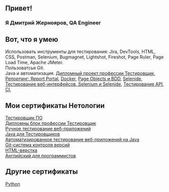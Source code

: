 ## Привет!
### Я Дмитрий Жернояров, QA Engineer
## Вот, что я умею
Использовать инструменты для тестирования: Jira, DevTools, HTML, CSS, Postman, Selenium, Bugmagnet, Lightshot, Fireshot, Page Ruler, Page Load Time, Apache JMeter.  
Пользоватсья Git.  
Java и автоматизация. [Дипломный проект профессии Тестировщик](https://github.com/CragHackGit/Netology_QA_Diploma), [Репортинг: Report Portal](https://github.com/CragHackGit/Netology22Patterns), [Docker](https://github.com/CragHackGit/Netology25Docker), [Page Objects и BDD](https://github.com/CragHackGit/Netology24PageObjects), [Selenide](https://github.com/CragHackGit/Netology21CardDelivery/tree/main), [Тестирование веб-интерфейсов, Selenium и Selenide](https://github.com/CragHackGit/Netology20CardOrder), [Тестирование API](https://github.com/CragHackGit/Netology19PostmanEcho/tree/main), [CI](https://github.com/CragHackGit/CragHackGit-Netology18_API_CI), 
## Мои сертификаты Нетологии
[Тестировщик ПО](https://netology.ru/sharing/3566f5308ad9d98194ee2048d27f82cf?utm_source=social&utm_campaign=achievements)  
[Дипломны блок профессии Тестировщик](https://netology.ru/sharing/4ff5ce7f72372a1c9e7dfe969403da6c?utm_source=social&utm_campaign=achievements)  
[Ручное тестирование веб-приложений](https://netology.ru/sharing/892aace9631c521a49904299754391a3?utm_source=social&utm_campaign=achievements)  
[Java для Тестировщиков](https://netology.ru/sharing/67ab251411d88183bd5e126f508307d0?utm_source=social&utm_campaign=achievements)  
[Автоматизированное тестирование веб-приложений на Java](https://netology.ru/sharing/652eaac8e5ab6cc728cad440727cb599?utm_source=social&utm_campaign=achievements)  
[Git-система контроля версий](https://netology.ru/sharing/19b0d94bbfbd9d06edbf4ac4d49d53fb?utm_source=social&utm_campaign=achievements)  
[HTML-верстка](https://netology.ru/sharing/5e62afb7c980552fb543f19a0411428c?utm_source=social&utm_campaign=achievements)  
[Английский для программистов](https://netology.ru/sharing/f964b961ec26e8d6da00e96397bb7279?utm_source=social&utm_campaign=achievements)  
## Другие сертификаты
[Python](https://stepik.org/cert/1506057)

